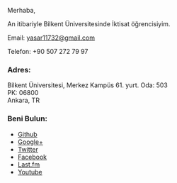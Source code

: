 <!--
.. slug: yasar-arabaci
.. title: Yaşar Arabacı
.. name: Yaşar Arabacı
.. description: Bilkent Üniversitesi iktisat bölümünde lisans öğrencisi. Boş vakitlerinde programcılıkla uğraşır. Python ve C dillerini sever.
.. image: http://ysar.net/images/profil.png
.. url: http://ysar.net/hakkimda.html
.. date: 2013-10-06 15:04
-->
<style>
img.profile-resmi {
	width: 150px;
	float: right;
}
</style>

Merhaba,

An itibariyle <span itemprop="affiliation">Bilkent Üniversitesi</span>nde İktisat <span itemprop="jobTitle">öğrenci</span>siyim.

Email: <span itemprop="email">yasar11732@gmail.com</span>

Telefon: <spam itemprop="telephone">+90 507 272 79 97</span>

### Adres:

<div itemprop="address" itemscope itemtype="http://schema.org/PostalAddress">
    <span itemprop="streetAddress">
		Bilkent Üniversitesi, Merkez Kampüs 61. yurt. Oda: 503
    </span> <br />
	PK: <span itemprop="postalCode">06800</span> <br />
    <span itemprop="addressLocality">Ankara</span>, <span itemprop="addressCountry">TR</span>

  </div>

### Beni Bulun:

 * <a itemprop="sameAs" href="https://github.com/yasar11732" rel="me">Github</a>
 * <a itemprop="sameAs" href="https://plus.google.com/106222124723915853813" rel="me">Google+</a>
 * <a itemprop="sameAs" href="https://twitter.com/y_arabaci" rel="me">Twitter</a>
 * <a itemprop="sameAs" href="https://www.facebook.com/yasar11732" rel="me">Facebook</a>
 * <a itemprop="sameAs" href="http://www.lastfm.com.tr/user/y_arabaci" rel="me">Last.fm</a>
 * <a itemprop="sameAs" href="http://www.youtube.com/user/YasarArabaci" rel="me">Youtube</a>

